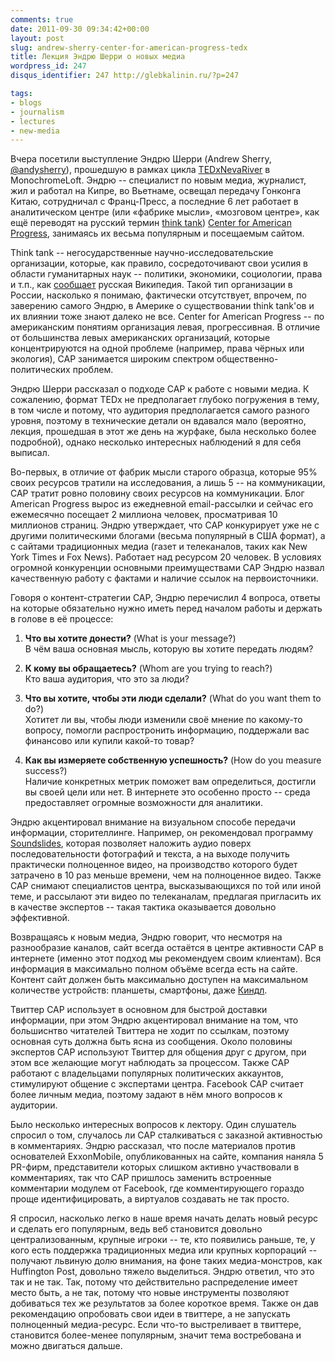 ```yaml
---
comments: true
date: 2011-09-30 09:34:42+00:00
layout: post
slug: andrew-sherry-center-for-american-progress-tedx
title: Лекция Эндрю Шерри о новых медиа
wordpress_id: 247
disqus_identifier: 247 http://glebkalinin.ru/?p=247

tags:
- blogs
- journalism
- lectures
- new-media
---
```


Вчера посетили выступление Эндрю Шерри (Andrew Sherry, [@andysherry](http://twitter.com/andysherry)), прошедшую в рамках цикла [TEDxNevaRiver](http://tedxnevariver.com/) в MonochromeLoft. Эндрю -- специалист по новым медиа, журналист, жил и работал на Кипре, во Вьетнаме, освещал передачу Гонконга Китаю, сотрудничал с Франц-Пресс, а последние 6 лет работает в аналитическом центре (или «фабрике мысли», «мозговом центре», как ещё переводят на русский термин [think tank](http://en.wikipedia.org/wiki/Think_tank)) [Center for American Progress](http://www.americanprogress.org/), занимаясь их весьма популярным и посещаемым сайтом. 

Think tank -- негосударственные научно-исследовательские организации, которые, как правило, сосредоточивают свои усилия в области гуманитарных наук -- политики, экономики, социологии, права и т.п., как [сообщает](http://ru.wikipedia.org/wiki/%D0%A4%D0%B0%D0%B1%D1%80%D0%B8%D0%BA%D0%B0_%D0%BC%D1%8B%D1%81%D0%BB%D0%B8) русская Википедия. Такой тип организации в России, насколько я понимаю, фактически отсутствует, впрочем, по заверению самого Эндрю, в Америке о существовании think tank'ов и их влиянии тоже знают далеко не все. Center for American Progress -- по американским понятиям организация левая, прогрессивная. В отличие от большинства левых американских организаций, которые концентрируются на одной проблеме (например, права чёрных или экология), CAP занимается широким спектром общественно-политических проблем.

<!-- more -->

Эндрю Шерри рассказал о подходе CAP к работе с новыми медиа. К сожалению, формат TEDx не предполагает глубоко погружения в тему, в том числе и потому, что аудитория предполагается самого разного уровня, поэтому в технические детали он вдавался мало (вероятно, лекция, прошедшая в этот же день на журфаке, была несколько более подробной), однако несколько интересных наблюдений я для себя выписал.

Во-первых, в отличие от фабрик мысли старого образца, которые 95% своих ресурсов тратили на исследования, а лишь 5 -- на коммуникации, CAP тратит ровно половину своих ресурсов на коммуникации. Блог American Progress вырос из ежедневной email-рассылки и сейчас его ежемесячно посещает 2 миллиона человек, просматривая 10 миллионов страниц. Эндрю утверждает, что CAP конкурирует уже не с другими политическими блогами (весьма популярный в США формат), а с сайтами традиционных медиа (газет и телеканалов, таких как New York Times и Fox News). Работает над ресурсом 20 человек. В условиях огромной конкуренции основными преимуществами CAP Эндрю назвал качественную работу с фактами и наличие ссылок на первоисточники.

Говоря о контент-стратегии CAP, Эндрю перечислил 4 вопроса, ответы на которые обязательно нужно иметь перед началом работы и держать в голове в её процессе:




	
  1. **Что вы хотите донести?** (What is your message?)  
В чём ваша основная мысль, которую вы хотите передать людям?

	
  2. **К кому вы обращаетесь?** (Whom are you trying to reach?)  
Кто ваша аудитория, что это за люди?

	
  3. **Что вы хотите, чтобы эти люди сделали?** (What do you want them to do?)  
Хотитет ли вы, чтобы люди изменили своё мнение по какому-то вопросу, помогли распростронить информацию, поддержали вас финансово или купили какой-то товар?

	
  4. **Как вы измеряете собственную успешность?** (How do you measure success?)  
Наличие конкретных метрик поможет вам определиться, достигли вы своей цели или нет. В интернете это особенно просто -- среда предоставляет огромные возможности для аналитики.



Эндрю акцентировал внимание на визуальном способе передачи информации, сторителлинге. Например, он рекомендовал программу [Soundslides](http://soundslides.com/), которая позволяет наложить аудио поверх последовательности фотографий и текста, а на выходе получить практически полноценное видео, на производство которого будет затрачено в 10 раз меньше времени, чем на полноценное видео. Также CAP снимают специалистов центра, высказывающихся по той или иной теме, и рассылают эти видео по телеканалам, предлагая пригласить их в качестве экспертов -- такая тактика оказывается довольно эффективной.

Возвращаясь к новым медиа, Эндрю говорит, что несмотря на разнообразие каналов, сайт всегда остаётся в центре активности CAP в интернете (именно этот подход мы рекомендуем своим клиентам). Вся информация в максимально полном объёме всегда есть на сайте. Контент сайт должен быть максимально доступен на максимальном количестве устройств: планшеты, смартфоны, даже [Киндл](http://glebkalinin.ru/reading-on-kindle/).

Твиттер CAP использует в основном для быстрой доставки информации, при этом Эндрю акцентировал внимание на том, что большиснтво читателей Твиттера не ходит по ссылкам, поэтому основная суть должна быть ясна из сообщения. Около половины экспертов CAP используют Твиттер для общения друг с другом, при этом все желающие могут наблюдать за процессом. Также CAP работают с владельцами популярных политических аккаунтов, стимулируют общение с экспертами центра. Facebook CAP считает более личным медиа, поэтому задают в нём много вопросов к аудитории.

Было несколько интересных вопросов к лектору. Один слушатель спросил о том, случалось ли CAP сталкиваться с заказной активностью в комментариях. Эндрю рассказал, что после материалов против основателей ExxonMobile, опубликованных на сайте, компания наняла 5 PR-фирм, представители которых слишком активно участвовали в комментариях, так что CAP пришлось заменить встроенные комментарии модулем от Facebook, где комментирующего гораздо проще идентифицировать, а виртуалов создавать не так просто.

Я спросил, насколько легко в наше время начать делать новый ресурс и сделать его популярным, ведь веб становится довольно централизованным, крупные игроки -- те, кто появились раньше, те, у кого есть поддержка традиционных медиа или крупных корпораций -- получают львиную долю внимания, на фоне таких медиа-монстров, как Huffington Post, довольно тяжело выделиться. Эндрю ответил, что это так и не так. Так, потому что действительно распределение имеет место быть, а не так, потому что новые инструменты позволяют добиваться тех же результатов за более короткое время. Также он дав рекомендацию опробовать свои идеи в твиттере, а не запускать полноценный медиа-ресурс. Если что-то выстреливает в твиттере, становится более-менее популярным, значит тема востребована и можно двигаться дальше.
